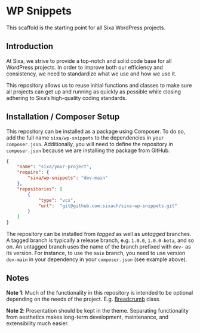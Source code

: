 # WP Snippets

This scaffold is the starting point for all Sixa WordPress projects.

## Introduction

At Sixa, we strive to provide a top-notch and solid code base for all WordPress projects. In order to improve both our efficiency and consistency, we need to standardize what we use and how we use it.

This repository allows us to reuse initial functions and classes to make sure all projects can get up and running as quickly as possible while closing adhering to Sixa’s high-quality coding standards.

## Installation / Composer Setup

This repository can be installed as a package using Composer. To do so, add the
full name `sixa/wp-snippets` to the dependencies in your `composer.json`. Additionally,
you will need to define the repository in `composer.json` because we are installing the
package from GitHub.
```json
{
    "name": "sixa/your-project",
    "require": {
        "sixa/wp-snippets": "dev-main"
    },
    "repositories": [
        {
            "type": "vcs",
            "url":  "git@github.com:sixach/sixa-wp-snippets.git"
        }
    ]
}
```

The repository can be installed from *tagged* as well as *untagged* branches. A tagged
branch is typically a release branch, e.g. `1.0.0`, `1.0.0-beta`, and so on.
An untagged branch uses the name of the branch prefixed with `dev-` as its version.
For instance, to use the `main` branch, you need to use version `dev-main` in your
dependency in your `composer.json` (see example above).

## Notes

**Note 1**: Much of the functionality in this repository is intended to be optional depending on the needs of the project. E.g. [Breadcrumb](frontend/breadcrumb.md) class.

**Note 2**: Presentation should be kept in the theme. Separating functionality from aesthetics makes long-term development, maintenance, and extensibility much easier.